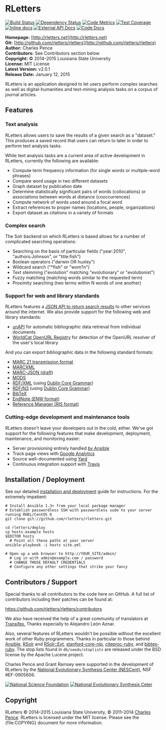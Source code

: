 # RLetters #

[![Build Status][travis_img]][travis] [![Dependency Status][gemnasium_img]][gemnasium] [![Code Metrics][codeclimate_img]][codeclimate] [![Test Coverage][coverage_img]][coverage] [![Inline docs][inch_img]][inch]
[![External API Docs][apiary_img]][apiary] [![Code Docs][rubydoc_img]][rubydoc]

[travis]: https://travis-ci.org/rletters/rletters
[travis_img]: https://travis-ci.org/rletters/rletters.svg?branch=master
[codeclimate]: https://codeclimate.com/github/rletters/rletters
[codeclimate_img]: https://codeclimate.com/github/rletters/rletters/badges/gpa.svg
[coverage]: https://codeclimate.com/github/rletters/rletters/coverage
[coverage_img]: https://codeclimate.com/github/rletters/rletters/badges/coverage.svg
[inch]: http://inch-ci.org/github/rletters/rletters
[inch_img]: http://inch-ci.org/github/rletters/rletters.svg?branch=master
[gemnasium]: https://gemnasium.com/rletters/rletters
[gemnasium_img]: http://img.shields.io/gemnasium/rletters/rletters.svg
[apiary]: http://docs.rletters.apiary.io/
[apiary_img]: http://img.shields.io/badge/api%20docs-apiary-brightgreen.svg
[rubydoc]: http://rubydoc.info/github/rletters/rletters
[rubydoc_img]: http://img.shields.io/badge/code%20docs-rubydoc-brightgreen.svg

**Homepage:** [http://rletters.net](http://rletters.net)  
**Git:** [http://github.com/rletters/rletters](http://github.com/rletters/rletters)  
**Author:** Charles Pence  
**Contributors:** See Contributors section below  
**Copyright:** &copy; 2014–2015 Louisiana State University  
**License:** MIT License  
**Latest Version:** v2.0.1  
**Release Date:** January 12, 2015  

RLetters is an application designed to let users perform complex searches as well as digital-humanities and text-mining analysis tasks on a corpus of journal articles.

## Features ##

### Text analysis ###

RLetters allows users to save the results of a given search as a "dataset."  This produces a saved record that users can return to later in order to perform text analysis tasks.

While text analysis tasks are a current area of active development in RLetters, currently the following are available:

-   Compute term frequency information (for single words or multiple-word phrases)
-   Compare word usage in two different datasets
-   Graph dataset by publication date
-   Determine statistically significant pairs of words (collocations) or associations between words at distance (cooccurrences)
-   Compute network of words used around a focal word
-   Extract references to proper names (locations, people, organizations)
-   Export dataset as citations in a variety of formats

### Complex search ###

The Solr backend on which RLetters is based allows for a number of complicated searching operations:

-   Searching on the basis of particular fields ("year:2010", "authors:Johnson", or "title:fish")
-   Boolean operators ("darwin OR huxley")
-   Wildcard search ("*fish" or "wom?n")
-   Text stemming ("evolution" matching "evolutionary" or "evolutionist")
-   Fuzzy matching (matching words similar to the requested term)
-   Proximity searching (two terms within N words of one another)

### Support for web and library standards ###

RLetters features a [JSON API to return search results](http://docs.rletters.apiary.io/) to other services around the internet.  We also provide support for the following web and library standards:

-   [unAPI](http://unapi.info) for automatic bibliographic data retrieval from individual documents
-   [WorldCat OpenURL Registry](http://www.oclc.org/developer/services/worldcat-registry) for detection of the OpenURL resolver of the user's local library

And you can export bibliographic data in the following standard formats:

-   [MARC 21 transmission format](http://www.loc.gov/marc/)
-   [MARCXML](http://www.loc.gov/standards/marcxml/)
-   [MARC-JSON (draft)](http://www.oclc.org/developer/content/marc-json-draft-2010-03-11)
-   [MODS](http://www.loc.gov/standards/mods/)
-   [RDF/XML](http://www.w3.org/TR/rdf-syntax-grammar/) (using [Dublin Core Grammar](http://dublincore.org/documents/dc-citation-guidelines/))
-   [RDF/N3](http://www.w3.org/DesignIssues/Notation3.html) (using [Dublin Core Grammar](http://dublincore.org/documents/dc-citation-guidelines/))
-   [BibTeX](http://www.ctan.org/pkg/bibtex)
-   [EndNote (ENW format)](http://www.endnote.com/)
-   [Reference Manager (RIS format)](http://www.refman.com/support/risformat_intro.asp)

### Cutting-edge development and maintenance tools ###

RLetters doesn't leave your developers out in the cold, either.  We've got support for the following features that make development, deployment, maintenance, and monitoring easier:

-   Server provisioning entirely handled [by Ansible](http://www.ansibleworks.com)
-   Track page views with [Google Analytics](http://google.com/analytics)
-   Source well-documented using [Yard](http://yardoc.org)
-   Continuous integration support with [Travis](http://travis-ci.org/)


## Installation / Deployment ##

See our detailed [installation and deployment](https://github.com/rletters/rletters/wiki/Installation-and-Deployment) guide for instructions.  For the extremely impatient:

    # Install Ansible 1.3+ from your local package manager
    # Establish passwordless SSH with passwordless sudo to your server running RHEL/CentOS 6
    git clone git://github.com/rletters/rletters.git

    cd rletters/deploy
    cp hosts.example hosts
    $EDITOR hosts
      # Point all these paths at your server
    ansible-playbook -i hosts site.yml

    # Open up a web browser to http://YOUR_SITE/admin/
      # Log in with admin@example.com / password
      # CHANGE THOSE DEFAULT CREDENTIALS
      # Configure any other settings that strike your fancy

## Contributors / Support ##

Special thanks to all contributors to the code here on GitHub. A full list of contributors including their patches can be found at:

<https://github.com/rletters/rletters/contributors>

We also have received the help of a great community of translators at [Transifex.](https://www.transifex.com/projects/p/rletters/)  Thanks especially to Alejandro León Aznar.

Also, several features of RLetters wouldn't be possible without the excellent work of other Ruby programmers.  Thanks in particular to those behind [Ansible,](http://www.ansibleworks.com/) [RSolr](https://github.com/mwmitchell/rsolr) and [RSolr::Ext](https://github.com/mwmitchell/rsolr-ext), [stanford-core-nlp,](https://github.com/louismullie/stanford-core-nlp/) [citeproc-ruby,](https://github.com/inukshuk/citeproc-ruby) and [bibtex-ruby](https://github.com/inukshuk/bibtex-ruby).  The stop lists found in `db/seeds/stoplists` are released under the BSD license by the Apache Lucene project.

Charles Pence and Grant Ramsey were supported in the development of RLetters by the [National Evolutionary Synthesis Center (NESCent),](http://www.nescent.org) NSF #EF-0905606.

[![National Science Foundation][nsf_img]][nsf] [![National Evolutionary Synthesis Ceter][nescent_img]][nescent]

[nsf]: http://www.nsf.gov
[nsf_img]: http://rletters.net/images/nsf.gif
[nescent]: http://nescent.org
[nescent_img]: http://rletters.net/images/nescent.png

## Copyright ##

RLetters &copy; 2014–2015 Louisiana State University, &copy; 2011–2014 [Charles Pence](mailto:charles@charlespence.net). RLetters is licensed under the MIT license. Please see the {file:COPYING} document for more information.

